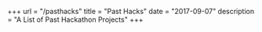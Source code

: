 +++
url = "/pasthacks"
title = "Past Hacks"
date = "2017-09-07"
description = "A List of Past Hackathon Projects"
+++